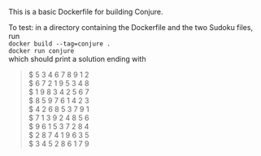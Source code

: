 This is a basic Dockerfile for building Conjure.

To test: in a directory containing the Dockerfile and the two Sudoku files, run  
  `docker build --tag=conjure .`  
  `docker run conjure`  
which should print a solution ending with

> $ 5 3 4 6 7 8 9 1 2  
> $ 6 7 2 1 9 5 3 4 8  
> $ 1 9 8 3 4 2 5 6 7  
> $ 8 5 9 7 6 1 4 2 3  
> $ 4 2 6 8 5 3 7 9 1  
> $ 7 1 3 9 2 4 8 5 6  
> $ 9 6 1 5 3 7 2 8 4  
> $ 2 8 7 4 1 9 6 3 5  
> $ 3 4 5 2 8 6 1 7 9
